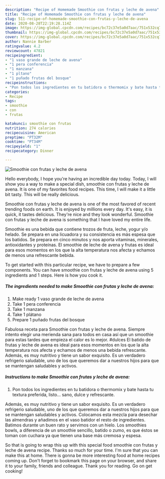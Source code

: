 ```yaml
---
description: "Recipe of Homemade Smoothie con frutas y leche de avena"
title: "Recipe of Homemade Smoothie con frutas y leche de avena"
slug: 511-recipe-of-homemade-smoothie-con-frutas-y-leche-de-avena
date: 2020-08-28T22:19:28.114Z
image: https://img-global.cpcdn.com/recipes/bc72c37e5a0d7aac/751x532cq70/smoothie-con-frutas-y-leche-de-avena-foto-principal.jpg
thumbnail: https://img-global.cpcdn.com/recipes/bc72c37e5a0d7aac/751x532cq70/smoothie-con-frutas-y-leche-de-avena-foto-principal.jpg
cover: https://img-global.cpcdn.com/recipes/bc72c37e5a0d7aac/751x532cq70/smoothie-con-frutas-y-leche-de-avena-foto-principal.jpg
author: Nannie Barber
ratingvalue: 4.2
reviewcount: 47821
recipeingredient:
- "1 vaso grande de leche de avena"
- "1 pera conferencia"
- "1 manzana"
- "1 pltano"
- "1 puñado frutas del bosque"
recipeinstructions:
- "Pon todos los ingredientes en tu batidora o thermomix y bate hasta tu textura preferida, listo... sano, dulce y refrescante."
categories:
- Recipe
tags:
- smoothie
- con
- frutas

katakunci: smoothie con frutas 
nutrition: 274 calories
recipecuisine: American
preptime: "PT32M"
cooktime: "PT34M"
recipeyield: "1"
recipecategory: Dinner

---
```



![Smoothie con frutas y leche de avena](https://img-global.cpcdn.com/recipes/bc72c37e5a0d7aac/751x532cq70/smoothie-con-frutas-y-leche-de-avena-foto-principal.jpg)

Hello everybody, I hope you're having an incredible day today. Today, I will show you a way to make a special dish, smoothie con frutas y leche de avena. It is one of my favorites food recipes. This time, I will make it a little bit tasty. This will be really delicious.

Smoothie con frutas y leche de avena is one of the most favored of recent trending foods on earth. It is enjoyed by millions every day. It's easy, it is quick, it tastes delicious. They're nice and they look wonderful. Smoothie con frutas y leche de avena is something that I have loved my entire life.

Smoothie es una bebida que contiene trozos de fruta, leche, yogur y/o helado. Se prepara en una licuadora y su consistencia es más espesa que los batidos. Se prepara en cinco minutos y nos aporta vitaminas, minerales, antioxidantes y proteínas. El smoothie de leche de avena y frutas es ideal para esos momentos en los que la alta temperatura nos afecta y echamos de menos una refrescante bebida.


To get started with this particular recipe, we have to prepare a few components. You can have smoothie con frutas y leche de avena using 5 ingredients and 1 steps. Here is how you cook it.

<!--inarticleads1-->

##### The ingredients needed to make Smoothie con frutas y leche de avena:

1. Make ready 1 vaso grande de leche de avena
1. Take 1 pera conferencia
1. Take 1 manzana
1. Take 1 plátano
1. Prepare 1 puñado frutas del bosque


Fabulosa receta para Smoothie con frutas y leche de avena. Siempre intento elegir una merienda sana para todos en casa así que un smoothie para estas tardes que empieza el calor es lo mejor. #dulces El batido de frutas y leche de avena es ideal para esos momentos en los que la alta temperatura nos afecta y echamos de menos una bebida refrescante. Además, es muy nutritivo y tiene un sabor exquisito. Es un verdadero refrigerio saludable, uno de los que queremos dar a nuestros hijos para que se mantengan saludables y activos. 

<!--inarticleads2-->

##### Instructions to make Smoothie con frutas y leche de avena:

1. Pon todos los ingredientes en tu batidora o thermomix y bate hasta tu textura preferida, listo... sano, dulce y refrescante.


Además, es muy nutritivo y tiene un sabor exquisito. Es un verdadero refrigerio saludable, uno de los que queremos dar a nuestros hijos para que se mantengan saludables y activos. Colocamos esta mezcla para desechar las almendras y añadimos en el vaso batidor el resto de ingredientes. Batimos durante un buen rato y servimos con un hielo. Los smoothies bowls, a diferencia de un smoothie sencillo, batido o zumo, es que éstos se toman con cuchara ya que tienen una base más cremosa y espesa. 

So that is going to wrap this up with this special food smoothie con frutas y leche de avena recipe. Thanks so much for your time. I'm sure that you can make this at home. There is gonna be more interesting food at home recipes coming up. Don't forget to bookmark this page on your browser, and share it to your family, friends and colleague. Thank you for reading. Go on get cooking!
